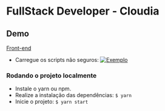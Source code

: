 # FullStack Developer - Cloudia

## Demo

[Front-end](https://cloudia.netlify.com/)

- Carregue os scripts não seguros:
  [![Exemplo](https://prnt.sc/pq5br7 'Bloqueado')](https://prnt.sc/pq5br7 'Bloqueado')

### Rodando o projeto localmente

- Instale o yarn ou npm.
- Realize a instalação das dependências:
  `$ yarn`
- Inicie o projeto:
  `$ yarn start`
